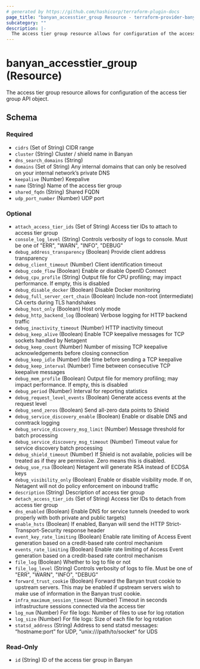 ```yaml
---
# generated by https://github.com/hashicorp/terraform-plugin-docs
page_title: "banyan_accesstier_group Resource - terraform-provider-banyan"
subcategory: ""
description: |-
  The access tier group resource allows for configuration of the access tier group API object.
---
```


# banyan_accesstier_group (Resource)

The access tier group resource allows for configuration of the access tier group API object.



<!-- schema generated by tfplugindocs -->
## Schema

### Required

- `cidrs` (Set of String) CIDR range
- `cluster` (String) Cluster / shield name in Banyan
- `dns_search_domains` (String)
- `domains` (Set of String) Any internal domains that can only be resolved on your internal network’s private DNS
- `keepalive` (Number) Keepalive
- `name` (String) Name of the access tier group
- `shared_fqdn` (String) Shared FQDN
- `udp_port_number` (Number) UDP port

### Optional

- `attach_access_tier_ids` (Set of String) Access tier IDs to attach to access tier group
- `console_log_level` (String) Controls verbosity of logs to console. Must be one of "ERR", "WARN", "INFO", "DEBUG"
- `debug_address_transparency` (Boolean) Provide client address transparency
- `debug_client_timeout` (Number) Client identification timeout
- `debug_code_flow` (Boolean) Enable or disable OpenID Connect
- `debug_cpu_profile` (String) Output file for CPU profiling; may impact performance. If empty, this is disabled
- `debug_disable_docker` (Boolean) Disable Docker monitoring
- `debug_full_server_cert_chain` (Boolean) Include non-root (intermediate) CA certs during TLS handshakes
- `debug_host_only` (Boolean) Host only mode
- `debug_http_backend_log` (Boolean) Verbose logging for HTTP backend traffic
- `debug_inactivity_timeout` (Number) HTTP inactivity timeout
- `debug_keep_alive` (Boolean) Enable TCP keepalive messages for TCP sockets handled by Netagent
- `debug_keep_count` (Number) Number of missing TCP keepalive acknowledgements before closing connection
- `debug_keep_idle` (Number) Idle time before sending a TCP keepalive
- `debug_keep_interval` (Number) Time between consecutive TCP keepalive messages
- `debug_mem_profile` (Boolean) Output file for memory profiling; may impact performance. If empty, this is disabled
- `debug_period` (Number) Interval for reporting statistics
- `debug_request_level_events` (Boolean) Generate access events at the request level
- `debug_send_zeros` (Boolean) Send all-zero data points to Shield
- `debug_service_discovery_enable` (Boolean) Enable or disable DNS and conntrack logging
- `debug_service_discovery_msg_limit` (Number) Message threshold for batch processing
- `debug_service_discovery_msg_timeout` (Number) Timeout value for service discovery batch processing
- `debug_shield_timeout` (Number) If Shield is not available, policies will be treated as if they are permissive. Zero means this is disabled.
- `debug_use_rsa` (Boolean) Netagent will generate RSA instead of ECDSA keys
- `debug_visibility_only` (Boolean) Enable or disable visibility mode. If on, Netagent will not do policy enforcement on inbound traffic
- `description` (String) Description of access tier group
- `detach_access_tier_ids` (Set of String) Access tier IDs to detach from access tier group
- `dns_enabled` (Boolean) Enable DNS for service tunnels (needed to work properly with both private and public targets)
- `enable_hsts` (Boolean) If enabled, Banyan will send the HTTP Strict-Transport-Security response header
- `event_key_rate_limiting` (Boolean) Enable rate limiting of Access Event generation based on a credit-based rate control mechanism
- `events_rate_limiting` (Boolean) Enable rate limiting of Access Event generation based on a credit-based rate control mechanism
- `file_log` (Boolean) Whether to log to file or not
- `file_log_level` (String) Controls verbosity of logs to file. Must be one of "ERR", "WARN", "INFO", "DEBUG"
- `forward_trust_cookie` (Boolean) Forward the Banyan trust cookie to upstream servers. This may be enabled if upstream servers wish to make use of information in the Banyan trust cookie.
- `infra_maximum_session_timeout` (Number) Timeout in seconds infrastructure sessions connected via the access tier
- `log_num` (Number) For file logs: Number of files to use for log rotation
- `log_size` (Number) For file logs: Size of each file for log rotation
- `statsd_address` (String) Address to send statsd messages: “hostname:port” for UDP, “unix:///path/to/socket” for UDS

### Read-Only

- `id` (String) ID of the access tier group in Banyan
